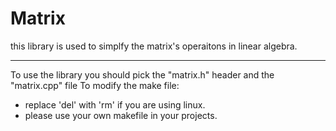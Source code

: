 # Matrix
 this library is used to simplfy the matrix's operaitons in linear algebra.
 
 
 ------------- 
 To use the library you should pick the "matrix.h" header and the "matrix.cpp" file 
 To modify the make file: 
   - replace 'del' with 'rm' if you are using linux.
   - please use your own makefile in your projects.
 
